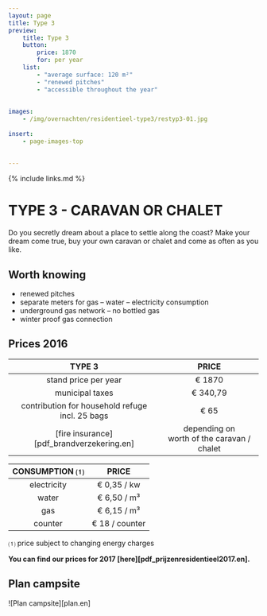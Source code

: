 ```yaml
---
layout: page
title: Type 3
preview: 
    title: Type 3
    button:
        price: 1870
        for: per year
    list:
        - "average surface: 120 m²"
        - "renewed pitches"
        - "accessible throughout the year"
       
        
images:
    - /img/overnachten/residentieel-type3/restyp3-01.jpg
    
insert:
    - page-images-top
    
    
---
```


{% include links.md %}

# TYPE 3 - CARAVAN OR CHALET

Do you secretly dream about a place to settle along the coast? Make your dream come true, buy your own caravan or chalet and come as often as you like. 


## Worth knowing

- renewed pitches
- separate meters for gas – water – electricity consumption
- underground gas network – no bottled gas
- winter proof gas connection


## Prices 2016

TYPE 3                |PRICE           |
:--------------------:|:--------------:|
stand price per year  |€ 1870               
municipal taxes       |€ 340,79 
contribution for household refuge<br>incl. 25 bags<br> | € 65    
[fire insurance][pdf_brandverzekering.en]      |depending on <br>worth of the caravan / chalet

CONSUMPTION ⑴           |PRICE         |
:--------------------:|:-------------:|
electricity         | € 0,35 / kw        
water                 | € 6,50 / m³  
gas                   | € 6,15 / m³       
counter     | € 18 / counter

⑴ price subject to changing energy charges

**You can find our prices for 2017 [here][pdf_prijzenresidentieel2017.en].**

## Plan campsite

![Plan campsite][plan.en]
